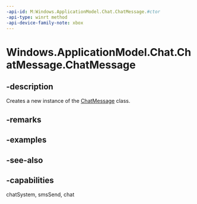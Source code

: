 ```yaml
---
-api-id: M:Windows.ApplicationModel.Chat.ChatMessage.#ctor
-api-type: winrt method
-api-device-family-note: xbox
---
```


<!-- Method syntax
public ChatMessage()
-->

# Windows.ApplicationModel.Chat.ChatMessage.ChatMessage

## -description
Creates a new instance of the [ChatMessage](chatmessage.md) class.

## -remarks

## -examples

## -see-also

## -capabilities
chatSystem, smsSend, chat
